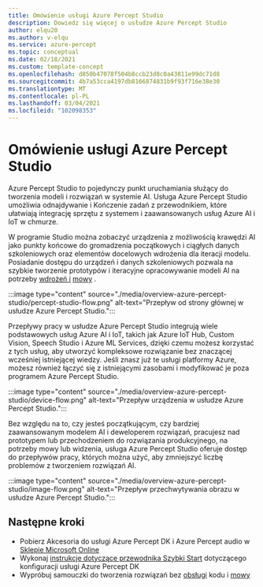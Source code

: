 ```yaml
---
title: Omówienie usługi Azure Percept Studio
description: Dowiedz się więcej o usłudze Azure Percept Studio
author: elqu20
ms.author: v-elqu
ms.service: azure-percept
ms.topic: conceptual
ms.date: 02/18/2021
ms.custom: template-concept
ms.openlocfilehash: d850b47078f504b8ccb23d8c0a43811e99dc71d8
ms.sourcegitcommit: 4b7a53cca4197db8166874831b9f93f716e38e30
ms.translationtype: MT
ms.contentlocale: pl-PL
ms.lasthandoff: 03/04/2021
ms.locfileid: "102098353"
---
```

# <a name="azure-percept-studio-overview"></a>Omówienie usługi Azure Percept Studio

Azure Percept Studio to pojedynczy punkt uruchamiania służący do tworzenia modeli i rozwiązań w systemie AI. Usługa Azure Percept Studio umożliwia odnajdywanie i Kończenie zadań z przewodnikiem, które ułatwiają integrację sprzętu z systemem i zaawansowanych usług Azure AI i IoT w chmurze.

W programie Studio można zobaczyć urządzenia z możliwością krawędzi AI jako punkty końcowe do gromadzenia początkowych i ciągłych danych szkoleniowych oraz elementów docelowych wdrożenia dla iteracji modelu. Posiadanie dostępu do urządzeń i danych szkoleniowych pozwala na szybkie tworzenie prototypów i iteracyjne opracowywanie modeli AI na potrzeby [wdrożeń i](./tutorial-nocode-vision.md) [mowy](./tutorial-no-code-speech.md) .

:::image type="content" source="./media/overview-azure-percept-studio/percept-studio-flow.png" alt-text="Przepływ od strony głównej w usłudze Azure Percept Studio.":::

Przepływy pracy w usłudze Azure Percept Studio integrują wiele podstawowych usług Azure AI i IoT, takich jak Azure IoT Hub, Custom Vision, Speech Studio i Azure ML Services, dzięki czemu możesz korzystać z tych usług, aby utworzyć kompleksowe rozwiązanie bez znaczącej wcześniej istniejącej wiedzy. Jeśli znasz już te usługi platformy Azure, możesz również łączyć się z istniejącymi zasobami i modyfikować je poza programem Azure Percept Studio.

:::image type="content" source="./media/overview-azure-percept-studio/device-flow.png" alt-text="Przepływ urządzenia w usłudze Azure Percept Studio.":::

Bez względu na to, czy jesteś początkującym, czy bardziej zaawansowanym modelem AI i deweloperem rozwiązań, pracujesz nad prototypem lub przechodzeniem do rozwiązania produkcyjnego, na potrzeby mowy lub widzenia, usługa Azure Percept Studio oferuje dostęp do przepływów pracy, których można użyć, aby zmniejszyć liczbę problemów z tworzeniem rozwiązań AI.

:::image type="content" source="./media/overview-azure-percept-studio/image-flow.png" alt-text="Przepływ przechwytywania obrazu w usłudze Azure Percept Studio.":::

## <a name="next-steps"></a>Następne kroki

<!-- [here](https://go.microsoft.com/fwlink/?linkid=2135819). -->

- Pobierz Akcesoria do usługi Azure Percept DK i Azure Percept audio w [Sklepie Microsoft Online](https://go.microsoft.com/fwlink/p/?LinkId=2155270)
- Wykonaj [instrukcje dotyczące przewodnika Szybki Start](./quickstart-percept-dk-set-up.md) dotyczącego konfiguracji usługi Azure Percept DK
- Wypróbuj samouczki do tworzenia rozwiązań bez [obsługi](./tutorial-nocode-vision.md) kodu i [mowy](./tutorial-no-code-speech.md)
